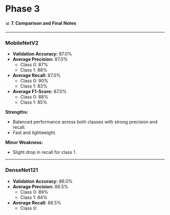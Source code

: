 # Phase 3

📊 **7. Comparison and Final Notes**

---

### MobileNetV2

* **Validation Accuracy:** 87.0%
* **Average Precision:** 87.0%
    * Class 0: 87%
    * Class 1: 88%
* **Average Recall:** 87.0%
    * Class 0: 90%
    * Class 1: 83%
* **Average F1-Score:** 87.0%
    * Class 0: 88%
    * Class 1: 85%

**Strengths:**
* Balanced performance across both classes with strong precision and recall.
* Fast and lightweight.

**Minor Weakness:**
* Slight drop in recall for class 1.

---

### DenseNet121

* **Validation Accuracy:** 86.0%
* **Average Precision:** 86.5%
    * Class 0: 89%
    * Class 1: 84%
* **Average Recall:** 86.5%
    * Class 0:
